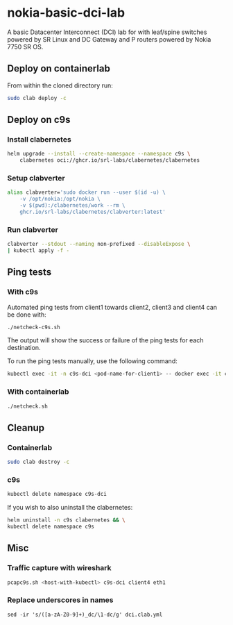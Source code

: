 # nokia-basic-dci-lab

A basic Datacenter Interconnect (DCI) lab for with leaf/spine switches powered by SR Linux and DC Gateway and P routers powered by Nokia 7750 SR OS.

## Deploy on containerlab

From within the cloned directory run:

```bash
sudo clab deploy -c
```

## Deploy on c9s

### Install clabernetes

```bash
helm upgrade --install --create-namespace --namespace c9s \
    clabernetes oci://ghcr.io/srl-labs/clabernetes/clabernetes
```

### Setup clabverter

```bash
alias clabverter='sudo docker run --user $(id -u) \
    -v /opt/nokia:/opt/nokia \
    -v $(pwd):/clabernetes/work --rm \
    ghcr.io/srl-labs/clabernetes/clabverter:latest'
```

### Run clabverter

```bash
clabverter --stdout --naming non-prefixed --disableExpose \
| kubectl apply -f -
```

## Ping tests

### With c9s

Automated ping tests from client1 towards client2, client3 and client4 can be done with:

```bash
./netcheck-c9s.sh
```

The output will show the success or failure of the ping tests for each destination.

To run the ping tests manually, use the following command:

```bash
kubectl exec -it -n c9s-dci <pod-name-for-client1> -- docker exec -it client1-dc1 ping 10.0.0.4
```

### With containerlab

```bash
./netcheck.sh
```

## Cleanup

### Containerlab

```bash
sudo clab destroy -c
```

### c9s

```bash
kubectl delete namespace c9s-dci
```

If you wish to also uninstall the clabernetes:

```bash
helm uninstall -n c9s clabernetes && \
kubectl delete namespace c9s
```

## Misc

### Traffic capture with wireshark

```bash
pcapc9s.sh <host-with-kubectl> c9s-dci client4 eth1
```

### Replace underscores in names

```
sed -ir 's/([a-zA-Z0-9]+)_dc/\1-dc/g' dci.clab.yml
```
